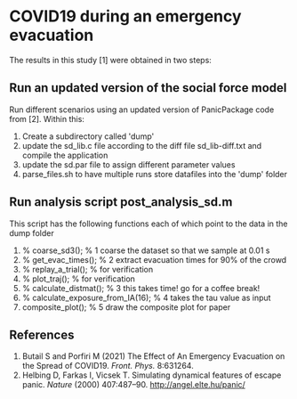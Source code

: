 # COVID19 during an emergency evacuation

The results in this study [1] were obtained in two steps:

## Run an updated version of the social force model

Run different scenarios using an updated version of PanicPackage code from [2]. Within this: 
1. Create a subdirectory called 'dump'
2. update the sd_lib.c file according to the diff file sd_lib-diff.txt and compile the application
3. update the sd.par file to assign different parameter values
4. parse_files.sh to have multiple runs store datafiles into the 'dump' folder

## Run analysis script post_analysis_sd.m 

This script has the following functions each of which point to the data in the dump folder
1. % coarse_sd3(); % 1 coarse the dataset so that we sample at 0.01 s
2. % get_evac_times(); % 2 extract evacuation times for 90% of the crowd
3. % replay_a_trial(); % for verification
4. % plot_traj(); % for verification
5. % calculate_distmat(); % 3 this takes time! go for a coffee break!
6. % calculate_exposure_from_IA(16); % 4 takes the tau value as input
7. composite_plot(); % 5 draw the composite plot for paper

## References

1. Butail S and Porfiri M (2021) The Effect of An Emergency Evacuation on the Spread of COVID19.  *Front. Phys.* 8:631264. 
2. Helbing D, Farkas I, Vicsek T. Simulating dynamical features of escape panic. *Nature* (2000) 407:487–90. http://angel.elte.hu/panic/

